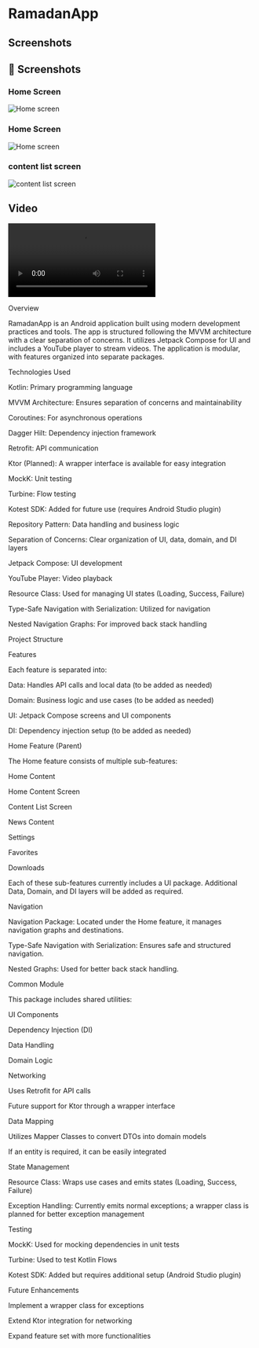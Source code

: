 # RamadanApp
## Screenshots

## 📸 Screenshots  

###  Home Screen  
![Home screen](Screenshot/Screenshot_٢٠٢٥٠٢٢١_١٥٤٦٢٣.jpg)  

###   Home Screen   
![Home screen](Screenshot/Screenshot_٢٠٢٥٠٢٢١_١٥٤٦٣١.png)  

###  content list screen
![content list screen](Screenshot/Screenshot_٢٠٢٥٠٢٢١_١٥٤٦٣٦.png)  


## Video
![app_overview](video/Screenrecording_20250221_141708.mp4)  


Overview

RamadanApp is an Android application built using modern development practices and tools. The app is structured following the MVVM architecture with a clear separation of concerns. It utilizes Jetpack Compose for UI and includes a YouTube player to stream videos. The application is modular, with features organized into separate packages.

Technologies Used

Kotlin: Primary programming language

MVVM Architecture: Ensures separation of concerns and maintainability

Coroutines: For asynchronous operations

Dagger Hilt: Dependency injection framework

Retrofit: API communication

Ktor (Planned): A wrapper interface is available for easy integration

MockK: Unit testing

Turbine: Flow testing

Kotest SDK: Added for future use (requires Android Studio plugin)

Repository Pattern: Data handling and business logic

Separation of Concerns: Clear organization of UI, data, domain, and DI layers

Jetpack Compose: UI development

YouTube Player: Video playback

Resource Class: Used for managing UI states (Loading, Success, Failure)

Type-Safe Navigation with Serialization: Utilized for navigation

Nested Navigation Graphs: For improved back stack handling

Project Structure

Features

Each feature is separated into:

Data: Handles API calls and local data (to be added as needed)

Domain: Business logic and use cases (to be added as needed)

UI: Jetpack Compose screens and UI components

DI: Dependency injection setup (to be added as needed)

Home Feature (Parent)

The Home feature consists of multiple sub-features:

Home Content

Home Content Screen

Content List Screen

News Content

Settings

Favorites

Downloads

Each of these sub-features currently includes a UI package. Additional Data, Domain, and DI layers will be added as required.

Navigation

Navigation Package: Located under the Home feature, it manages navigation graphs and destinations.

Type-Safe Navigation with Serialization: Ensures safe and structured navigation.

Nested Graphs: Used for better back stack handling.

Common Module

This package includes shared utilities:

UI Components

Dependency Injection (DI)

Data Handling

Domain Logic

Networking

Uses Retrofit for API calls

Future support for Ktor through a wrapper interface

Data Mapping

Utilizes Mapper Classes to convert DTOs into domain models

If an entity is required, it can be easily integrated

State Management

Resource Class: Wraps use cases and emits states (Loading, Success, Failure)

Exception Handling: Currently emits normal exceptions; a wrapper class is planned for better exception management

Testing

MockK: Used for mocking dependencies in unit tests

Turbine: Used to test Kotlin Flows

Kotest SDK: Added but requires additional setup (Android Studio plugin)

Future Enhancements

Implement a wrapper class for exceptions

Extend Ktor integration for networking

Expand feature set with more functionalities

